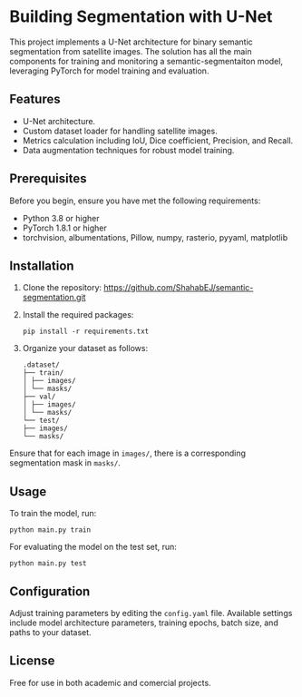 # Building Segmentation with U-Net

This project implements a U-Net architecture for binary semantic segmentation from satellite images. The solution has all the main components for training and monitoring a semantic-segmentaiton model, leveraging PyTorch for model training and evaluation.

## Features

- U-Net architecture.
- Custom dataset loader for handling satellite images.
- Metrics calculation including IoU, Dice coefficient, Precision, and Recall.
- Data augmentation techniques for robust model training.

## Prerequisites

Before you begin, ensure you have met the following requirements:

- Python 3.8 or higher
- PyTorch 1.8.1 or higher
- torchvision, albumentations, Pillow, numpy, rasterio, pyyaml, matplotlib

## Installation

1. Clone the repository:
   https://github.com/ShahabEJ/semantic-segmentation.git

2. Install the required packages:
   ```
   pip install -r requirements.txt
   ````

4. Organize your dataset as follows:
     ```
    .dataset/
    ├── train/
    │ ├── images/
    │ └── masks/
    ├── val/
    │ ├── images/
    │ └── masks/
    └── test/
    ├── images/
    └── masks/
    ```

Ensure that for each image in `images/`, there is a corresponding segmentation mask in `masks/`.

## Usage

To train the model, run:
  ```
  python main.py train
  ```

For evaluating the model on the test set, run:
   ```
  python main.py test
  ```


## Configuration
Adjust training parameters by editing the `config.yaml` file. Available settings include model architecture parameters, training epochs, batch size, and paths to your dataset.

## License
Free for use in both academic and comercial projects.

